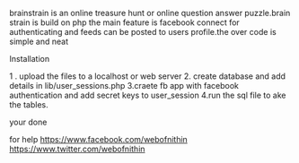 brainstrain is an online treasure hunt or online question answer puzzle.brain strain is build on php the main feature is facebook connect for authenticating and feeds can be posted to users profile.the over code is simple and neat


Installation

1 . upload the files to a localhost or web server
2. create database and add details in lib/user_sessions.php
3.craete fb app with facebook authentication and add secret keys to user_session
4.run the sql file to ake the tables.

your done

for help  https://www.facebook.com/webofnithin
		  https://www.twitter.com/webofnithin